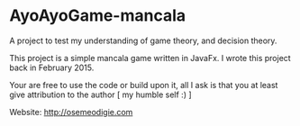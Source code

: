 # AyoAyoGame-mancala
A project to test my understanding of game theory, and decision theory.

This project is a simple mancala game written in JavaFx. I wrote this project back in February 2015.

Your are free to use the code or build upon it, all I ask is that you at least give attribution to the author [ my humble self :) ]

Website: http://osemeodigie.com
